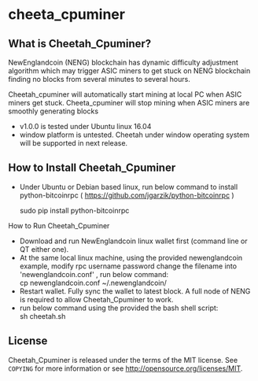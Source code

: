 cheeta_cpuminer
================================


What is Cheetah_Cpuminer?
----------------

NewEnglandcoin (NENG) blockchain has dynamic difficulty adjustment algorithm
which may trigger ASIC miners to get stuck on NENG blockchain finding no blocks
from several minutes to several hours.

Cheetah_cpuminer will automatically start mining at local PC when ASIC miners get stuck.
Cheeta_cpuminer will stop mining when ASIC miners are smoothly generating blocks 
 
 - v1.0.0 is tested under Ubuntu linux 16.04
 - window platform is untested.  Cheetah under window operating system will be supported in next release.

How to Install Cheetah_Cpuminer
----------------

 - Under Ubuntu or Debian based linux, run below command to install python-bitcoinrpc 
   ( https://github.com/jgarzik/python-bitcoinrpc )
   
     sudo pip install python-bitcoinrpc
   

How to Run Cheetah_Cpuminer
 - Download and run NewEnglandcoin linux wallet first (command line or QT either one). 
 - At the same local linux machine, using the provided newenglandcoin example, modify rpc username password change the filename 
 into 'newenglandcoin.conf' , run below command:  
            cp newenglandcoin.conf  ~/.newenglandcoin/ 
 -  Restart wallet.   Fully sync the wallet to latest block. A full node of NENG is required to allow Cheetah_Cpuminer to work.
 - run below command using the provided the bash shell script:  
            sh cheetah.sh
 

License
-------

Cheetah_Cpuminer is released under the terms of the MIT license. See `COPYING` for more
information or see http://opensource.org/licenses/MIT.


